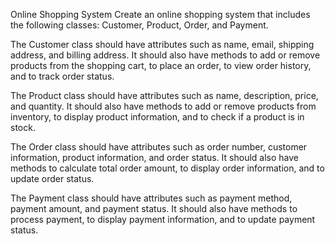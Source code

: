 Online Shopping System
Create an online shopping system that includes the following classes: Customer, Product, Order, and Payment.

The Customer class should have attributes such as name, email, shipping address, and billing address. It should also
have methods to add or remove products from the shopping cart, to place an order, to view order history, and to track
order status.

The Product class should have attributes such as name, description, price, and quantity. It should also have methods to
add or remove products from inventory, to display product information, and to check if a product is in stock.

The Order class should have attributes such as order number, customer information, product information, and order
status. It should also have methods to calculate total order amount, to display order information, and to update order
status.

The Payment class should have attributes such as payment method, payment amount, and payment status. It should also have
methods to process payment, to display payment information, and to update payment status.